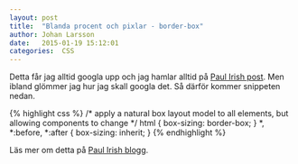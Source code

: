 ```yaml
---
layout: post
title:  "Blanda procent och pixlar - border-box"
author: Johan Larsson
date:   2015-01-19 15:12:01
categories:  CSS
---
```


Detta får jag alltid googla upp och jag hamlar alltid på [Paul Irish post](http://www.paulirish.com/2012/box-sizing-border-box-ftw/). Men ibland glömmer jag hur jag skall googla det. Så därför kommer snippeten nedan. 

{% highlight css %}
/* apply a natural box layout model to all elements, but allowing components to change */
html {
  box-sizing: border-box;
}
*, *:before, *:after {
  box-sizing: inherit;
}
{% endhighlight %}


Läs mer om detta på [Paul Irish blogg](http://www.paulirish.com/2012/box-sizing-border-box-ftw/).